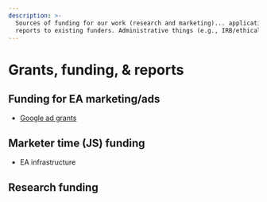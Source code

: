 ```yaml
---
description: >-
  Sources of funding for our work (research and marketing)... applications and
  reports to existing funders. Administrative things (e.g., IRB/ethical forms)
---
```


# Grants, funding, & reports

## Funding for EA marketing/ads

* [Google ad grants](../methodological-discussion/implementation-and-collecting-data-issues/doing-and-funding-ads.md#google-ads-grants)

## Marketer time (JS) funding

* EA infrastructure

## Research funding



##
